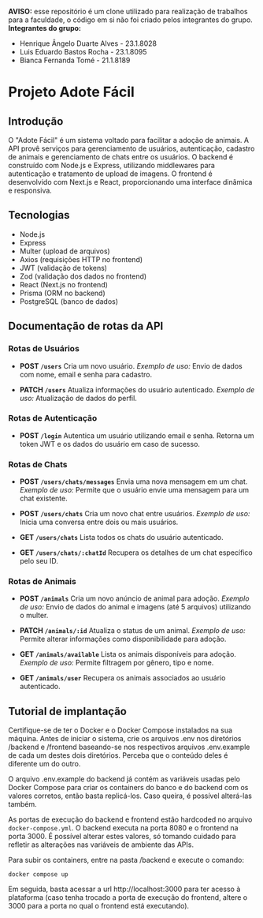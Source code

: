 **AVISO:** esse repositório é um clone utilizado para realização de trabalhos para a faculdade, o código em si não foi criado pelos integrantes do grupo.
**Integrantes do grupo:**
  - Henrique Ângelo Duarte Alves - 23.1.8028
  - Luis Eduardo Bastos Rocha - 23.1.8095
  - Bianca Fernanda Tomé - 21.1.8189


# Projeto Adote Fácil

## Introdução

O "Adote Fácil" é um sistema voltado para facilitar a adoção de animais. A API provê serviços para gerenciamento de usuários, autenticação, cadastro de animais e gerenciamento de chats entre os usuários. O backend é construído com Node.js e Express, utilizando middlewares para autenticação e tratamento de upload de imagens. O frontend é desenvolvido com Next.js e React, proporcionando uma interface dinâmica e responsiva.

## Tecnologias

- Node.js
- Express
- Multer (upload de arquivos)
- Axios (requisições HTTP no frontend)
- JWT (validação de tokens)
- Zod (validação dos dados no frontend)
- React (Next.js no frontend)
- Prisma (ORM no backend)
- PostgreSQL (banco de dados)

## Documentação de rotas da API

### Rotas de Usuários

- **POST `/users`**
  Cria um novo usuário.
  _Exemplo de uso:_ Envio de dados com nome, email e senha para cadastro.

- **PATCH `/users`**
  Atualiza informações do usuário autenticado.
  _Exemplo de uso:_ Atualização de dados do perfil.

### Rotas de Autenticação

- **POST `/login`**
  Autentica um usuário utilizando email e senha. Retorna um token JWT e os dados do usuário em caso de sucesso.

### Rotas de Chats

- **POST `/users/chats/messages`**
  Envia uma nova mensagem em um chat.
  _Exemplo de uso:_ Permite que o usuário envie uma mensagem para um chat existente.

- **POST `/users/chats`**
  Cria um novo chat entre usuários.
  _Exemplo de uso:_ Inicia uma conversa entre dois ou mais usuários.

- **GET `/users/chats`**
  Lista todos os chats do usuário autenticado.

- **GET `/users/chats/:chatId`**
  Recupera os detalhes de um chat específico pelo seu ID.

### Rotas de Animais

- **POST `/animals`**
  Cria um novo anúncio de animal para adoção.
  _Exemplo de uso:_ Envio de dados do animal e imagens (até 5 arquivos) utilizando o multer.

- **PATCH `/animals/:id`**
  Atualiza o status de um animal.
  _Exemplo de uso:_ Permite alterar informações como disponibilidade para adoção.

- **GET `/animals/available`**
  Lista os animais disponíveis para adoção.
  _Exemplo de uso:_ Permite filtragem por gênero, tipo e nome.

- **GET `/animals/user`**
  Recupera os animais associados ao usuário autenticado.

## Tutorial de implantação

Certifique-se de ter o Docker e o Docker Compose instalados na sua máquina. Antes de iniciar o sistema, crie os arquivos .env nos diretórios /backend e /frontend baseando-se nos respectivos arquivos .env.example de cada um destes dois diretórios. Perceba que o conteúdo deles é diferente um do outro.

O arquivo .env.example do backend já contém as variáveis usadas pelo Docker Compose para criar os containers do banco e do backend com os valores corretos, então basta replicá-los. Caso queira, é possível alterá-las também.

As portas de execução do backend e frontend estão hardcoded no arquivo `docker-compose.yml`. O backend executa na porta 8080 e o frontend na porta 3000. É possível alterar estes valores, só tomando cuidado para refletir as alterações nas variáveis de ambiente das APIs.

Para subir os containers, entre na pasta /backend e execute o comando:
```shell
docker compose up
```

Em seguida, basta acessar a url http://localhost:3000 para ter acesso à plataforma (caso tenha trocado a porta de execução do frontend, altere o 3000 para a porta no qual o frontend está executando).

